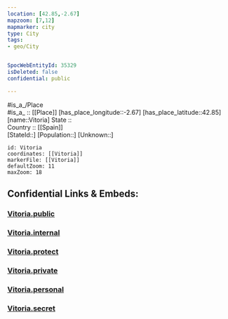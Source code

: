 ```yaml
---
location: [42.85,-2.67] 
mapzoom: [7,12] 
mapmarker: city 
type: City
tags:
- geo/City


SpocWebEntityId: 35329
isDeleted: false
confidential: public

---
```

#is_a_/Place  
#is_a_ :: [[Place]] 
[has_place_longitude::-2.67] 
[has_place_latitude::42.85] 
[name::Vitoria] 
State ::  
Country :: [[Spain]]  
[StateId::] 
[Population::] 
[Unknown::] 


```leaflet
id: Vitoria
coordinates: [[Vitoria]] 
markerFile: [[Vitoria]] 
defaultZoom: 11 
maxZoom: 18
```


## Confidential Links & Embeds: 

### [Vitoria.public](/_public/\Earth\Continent\Europe\Europe~South\Spain\Provinces~Spain\Basque_Country\counties~País_Vasco\Álava\CityVitoria.public.md) 

### [Vitoria.internal](/_internal/\Earth\Continent\Europe\Europe~South\Spain\Provinces~Spain\Basque_Country\counties~País_Vasco\Álava\CityVitoria.internal.md) 

### [Vitoria.protect](/_protect/\Earth\Continent\Europe\Europe~South\Spain\Provinces~Spain\Basque_Country\counties~País_Vasco\Álava\CityVitoria.protect.md) 

### [Vitoria.private](/_private/\Earth\Continent\Europe\Europe~South\Spain\Provinces~Spain\Basque_Country\counties~País_Vasco\Álava\CityVitoria.private.md) 

### [Vitoria.personal](/_personal/\Earth\Continent\Europe\Europe~South\Spain\Provinces~Spain\Basque_Country\counties~País_Vasco\Álava\CityVitoria.personal.md) 

### [Vitoria.secret](/_secret/\Earth\Continent\Europe\Europe~South\Spain\Provinces~Spain\Basque_Country\counties~País_Vasco\Álava\CityVitoria.secret.md)

